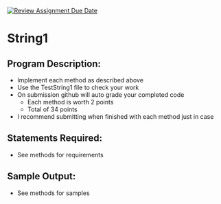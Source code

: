 [![Review Assignment Due Date](https://classroom.github.com/assets/deadline-readme-button-22041afd0340ce965d47ae6ef1cefeee28c7c493a6346c4f15d667ab976d596c.svg)](https://classroom.github.com/a/9yGzRCHm)
# String1

## Program Description:  
- Implement each method as described above
- Use the TestString1 file to check your work
- On submission github will auto grade your completed code
  - Each method is worth 2 points
  - Total of 34 points
- I recommend submitting when finished with each method just in case

## Statements Required: 
- See methods for requirements

## Sample Output:
- See methods for samples
